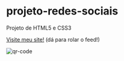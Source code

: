 # projeto-redes-sociais
 Projeto de HTML5 e CSS3

<a href="https://mitchelinoue.github.io/projeto-redes-sociais/" target="_blank">Visite meu site!</a> (dá para rolar o feed!)

![qr-code](https://user-images.githubusercontent.com/107430805/176784363-546eef3a-1819-46d1-8665-e5dc12e750af.png)
